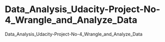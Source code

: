 # Data_Analysis_Udacity-Project-No-4_Wrangle_and_Analyze_Data
Data_Analysis_Udacity-Project-No-4_Wrangle_and_Analyze_Data
